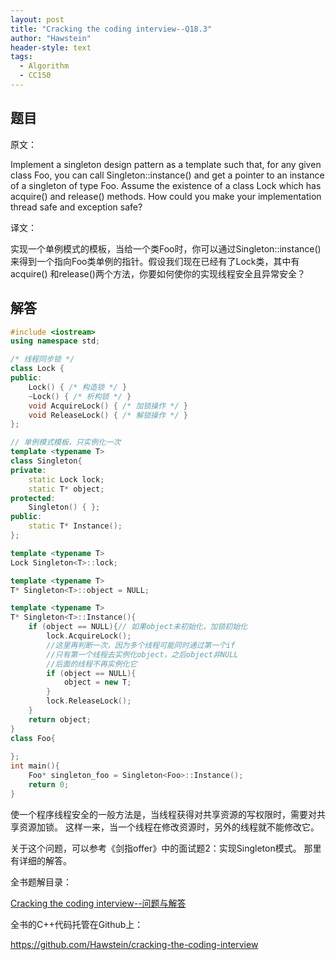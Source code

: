 ```yaml
---
layout: post
title: "Cracking the coding interview--Q18.3"
author: "Hawstein"
header-style: text
tags:
  - Algorithm
  - CC150
---
```


## 题目

原文：

Implement a singleton design pattern as a template such that, for any 
given class Foo, you can call Singleton::instance() and get a pointer 
to an instance of a singleton of type Foo. Assume the existence of a 
class Lock which has acquire() and release() methods. How could you 
make your implementation thread safe and exception safe?

译文：

实现一个单例模式的模板，当给一个类Foo时，你可以通过Singleton::instance()
来得到一个指向Foo类单例的指针。假设我们现在已经有了Lock类，其中有acquire()
和release()两个方法，你要如何使你的实现线程安全且异常安全？

## 解答

```cpp
#include <iostream>
using namespace std;

/* 线程同步锁 */
class Lock {
public:
    Lock() { /* 构造锁 */ }
    ~Lock() { /* 析构锁 */ }
    void AcquireLock() { /* 加锁操作 */ }
    void ReleaseLock() { /* 解锁操作 */ }
};

// 单例模式模板，只实例化一次
template <typename T>
class Singleton{
private:
    static Lock lock;
    static T* object;
protected:
    Singleton() { };
public:
    static T* Instance();
};

template <typename T>
Lock Singleton<T>::lock;

template <typename T>
T* Singleton<T>::object = NULL;

template <typename T>
T* Singleton<T>::Instance(){
    if (object == NULL){// 如果object未初始化，加锁初始化
        lock.AcquireLock();
        //这里再判断一次，因为多个线程可能同时通过第一个if
        //只有第一个线程去实例化object，之后object非NULL
        //后面的线程不再实例化它
        if (object == NULL){
            object = new T;
        }
        lock.ReleaseLock();
    }
    return object;
}
class Foo{
    
};
int main(){
    Foo* singleton_foo = Singleton<Foo>::Instance();
    return 0;
}
```

使一个程序线程安全的一般方法是，当线程获得对共享资源的写权限时，需要对共享资源加锁。
这样一来，当一个线程在修改资源时，另外的线程就不能修改它。

关于这个问题，可以参考《剑指offer》中的面试题2：实现Singleton模式。
那里有详细的解答。


全书题解目录：

[Cracking the coding interview--问题与解答](/2013/03/14/ctci-solutions-contents/)

全书的C++代码托管在Github上：

<https://github.com/Hawstein/cracking-the-coding-interview>
